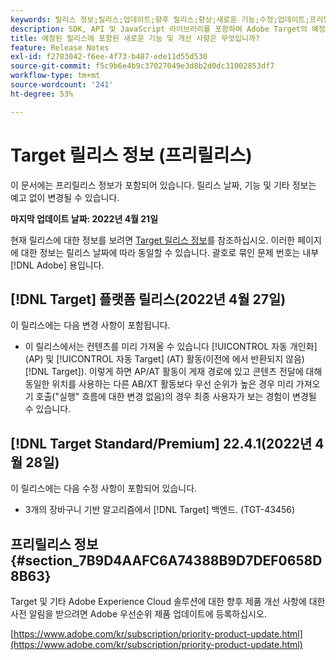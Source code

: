 ```yaml
---
keywords: 릴리스 정보;릴리스;업데이트;향후 릴리스;향상;새로운 기능;수정;업데이트;프리릴리스
description: SDK, API 및 JavaScript 라이브러리를 포함하여 Adobe Target의 예정된 릴리스에 포함된 새로운 기능, 개선 사항 및 수정 내용에 대해 알아봅니다.
title: 예정된 릴리스에 포함된 새로운 기능 및 개선 사항은 무엇입니까?
feature: Release Notes
exl-id: f2783042-f6ee-4f73-b487-ede11d55d530
source-git-commit: f5c9b6e4b9c37027049e3d8b2d0dc31002853df7
workflow-type: tm+mt
source-wordcount: '241'
ht-degree: 53%

---
```


# Target 릴리스 정보 (프리릴리스)

이 문서에는 프리릴리스 정보가 포함되어 있습니다. 릴리스 날짜, 기능 및 기타 정보는 예고 없이 변경될 수 있습니다.

**마지막 업데이트 날짜: 2022년 4월 21일**

현재 릴리스에 대한 정보를 보려면 [Target 릴리스 정보](release-notes.md)를 참조하십시오. 이러한 페이지에 대한 정보는 릴리스 날짜에 따라 동일할 수 있습니다. 괄호로 묶인 문제 번호는 내부 [!DNL Adobe] 용입니다.

## [!DNL Target] 플랫폼 릴리스(2022년 4월 27일)

이 릴리스에는 다음 변경 사항이 포함됩니다.

* 이 릴리스에서는 컨텐츠를 미리 가져올 수 있습니다 [!UICONTROL 자동 개인화] (AP) 및 [!UICONTROL 자동 Target] (AT) 활동(이전에 에서 반환되지 않음) [!DNL Target]). 이렇게 하면 AP/AT 활동이 게재 경로에 있고 콘텐츠 전달에 대해 동일한 위치를 사용하는 다른 AB/XT 활동보다 우선 순위가 높은 경우 미리 가져오기 호출(&quot;실행&quot; 흐름에 대한 변경 없음)의 경우 최종 사용자가 보는 경험이 변경될 수 있습니다.

## [!DNL Target Standard/Premium] 22.4.1(2022년 4월 28일)

이 릴리스에는 다음 수정 사항이 포함되어 있습니다.

* 3개의 장바구니 기반 알고리즘에서 [!DNL Target] 백엔드. (TGT-43456)

## 프리릴리스 정보 {#section_7B9D4AAFC6A74388B9D7DEF0658D8B63}

Target 및 기타 Adobe Experience Cloud 솔루션에 대한 향후 제품 개선 사항에 대한 사전 알림을 받으려면 Adobe 우선순위 제품 업데이트에 등록하십시오.

[https://www.adobe.com/kr/subscription/priority-product-update.html](https://www.adobe.com/kr/subscription/priority-product-update.html)
